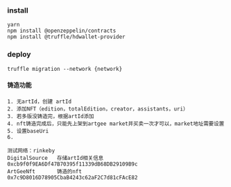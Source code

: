 ### install

    yarn
    npm install @openzeppelin/contracts
    npm install @truffle/hdwallet-provider

### deploy

    truffle migration --network {network}


#### 铸造功能

    1. 无artId，创建 artId
    2. 添加NFT（edition，totalEdition，creator，assistants，uri）
    3. 若多版没铸造完，根据artId添加
    4. nft铸造完成后，只能先上架到artgee market并买卖一次才可以，market地址需要设置
    5. 设置baseUri
    6. 

    测试网络：rinkeby 
    DigitalSource   存储artId相关信息
    0xcb9f0f9EA6Df47B70395f11339dB68DB29109B9c
    ArtGeeNft       铸造的nft
    0x7c9D8016D78905CbaB4243c62aF2C7d81cFAcE82